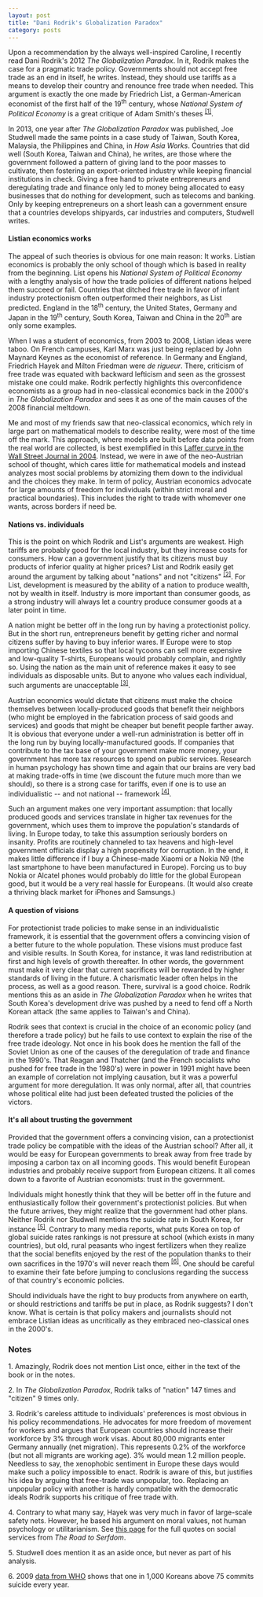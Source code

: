 ```yaml
---
layout: post
title: "Dani Rodrik's Globalization Paradox"
category: posts
---
```


Upon a recommendation by the always well-inspired Caroline, I recently read Dani Rodrik's 2012 _The Globalization Paradox_. In it, Rodrik makes the case for a pragmatic trade policy. Governments should not accept free trade as an end in itself, he writes. Instead, they should use tariffs as a means to develop their country and renounce free trade when needed. This argument is exactly the one made by Friedrich List, a German-American economist of the first half of the 19<sup>th</sup> century, whose _National System of Political Economy_ is a great critique of Adam Smith's theses <sup><a href="#note_list">[1]</a></sup>.

In 2013, one year after _The Globalization Paradox_ was published, Joe Studwell made the same points in a case study of Taiwan, South Korea, Malaysia, the Philippines and China, in _How Asia Works_. Countries that did well (South Korea, Taiwan and China), he writes, are those where the government followed a pattern of giving land to the poor masses to cultivate, then fostering an export-oriented industry while keeping financial institutions in check. Giving a free hand to private entrepreneurs and deregulating trade and finance only led to money being allocated to easy businesses that do nothing for development, such as telecoms and banking. Only by keeping entrepreneurs on a short leash can a government ensure that a countries develops shipyards, car industries and computers, Studwell writes.

#### Listian economics works

The appeal of such theories is obvious for one main reason: It works. Listian economics is probably the only school of though which is based in reality from the beginning. List opens his _National System of Political Economy_ with a lengthy analysis of how the trade policies of different nations helped them succeed or fail. Countries that ditched free trade in favor of infant industry protectionism often outperformed their neighbors, as List predicted. England in the 18<sup>th</sup> century, the United States, Germany and Japan in the 19<sup>th</sup> century, South Korea, Taiwan and China in the 20<sup>th</sup> are only some examples.

When I was a student of economics, from 2003 to 2008, Listian ideas were taboo. On French campuses, Karl Marx was just being replaced by John Maynard Keynes as the economist of reference. In Germany and England, Friedrich Hayek and Milton Friedman were _de rigueur_. There, criticism of free trade was equated with backward lefticism and seen as the grossest mistake one could make. Rodrik perfectly highlights this overconfidence economists as a group had in neo-classical economics back in the 2000's in _The Globalization Paradox_ and sees it as one of the main causes of the 2008 financial meltdown. 

Me and most of my friends saw that neo-classical economics, which rely in large part on mathematical models to describe reality, were most of the time off the mark. This approach, where models are built before data points from the real world are collected, is best exemplified in this [Laffer curve in the Wall Street Journal in 2004](http://scienceblogs.com/goodmath/2007/07/14/a-laughable-laffer-curve-from/). Instead, we were in awe of the neo-Austrian school of thought, which cares little for mathematical models and instead analyzes most social problems by atomizing them down to the individual and the choices they make. In term of policy, Austrian economics advocate for large amounts of freedom for individuals (within strict moral and practical boundaries). This includes the right to trade with whomever one wants, across borders if need be.

#### Nations vs. individuals

This is the point on which Rodrik and List's arguments are weakest. High tariffs are probably good for the local industry, but they increase costs for consumers. How can a government justify that its citizens must buy products of inferior quality at higher prices? List and Rodrik easily get around the argument by talking about "nations" and not "citizens" <sup><a href="#note_nation">[2]</a></sup>. For List, development is measured by the ability of a nation to produce wealth, not by wealth in itself. Industry is more important than consumer goods, as a strong industry will always let a country produce consumer goods at a later point in time. 

A nation might be better off in the long run by having a protectionist policy. But in the short run, entrepreneurs benefit by getting richer and normal citizens suffer by having to buy inferior wares. If Europe were to stop importing Chinese textiles so that local tycoons can sell more expensive and low-quality T-shirts, Europeans would probably complain, and rightly so. Using the nation as the main unit of reference makes it easy to see individuals as disposable units. But to anyone who values each individual, such arguments are unacceptable <sup><a href="#note_rodrik">[3]</a></sup>.

Austrian economics would dictate that citizens must make the choice themselves between locally-produced goods that benefit their neighbors (who might be employed in the fabrication process of said goods and services) and goods that might be cheaper but benefit people farther away. It is obvious that everyone under a well-run administration is better off in the long run by buying locally-manufactured goods. If companies that contribute to the tax base of your government make more money, your government has more tax resources to spend on public services. Research in human psychology has shown time and again that our brains are very bad at making trade-offs in time (we discount the future much more than we should), so there is a strong case for tariffs, even if one is to use an individualistic -- and not national -- framework <sup><a href="#note_hayek">[4]</a></sup>.

Such an argument makes one very important assumption: that locally produced goods and services translate in higher tax revenues for the government, which uses them to improve the population's standards of living. In Europe today, to take this assumption seriously borders on insanity. Profits are routinely channeled to tax heavens and high-level government officials display a high propensity for corruption. In the end, it makes little difference if I buy a Chinese-made Xiaomi or a Nokia N9 (the last smartphone to have been manufactured in Europe). Forcing us to buy Nokia or Alcatel phones would probably do little for the global European good, but it would be a very real hassle for Europeans. (It would also create a thriving black market for iPhones and Samsungs.)

#### A question of visions

For protectionist trade policies to make sense in an individualistic framework, it is essential that the government offers a convincing vision of a better future to the whole population. These visions must produce fast and visible results. In South Korea, for instance, it was land redistribution at first and high levels of growth thereafter. In other words, the government must make it very clear that current sacrifices will be rewarded by higher standards of living in the future. A charismatic leader often helps in the process, as well as a good reason. There, survival is a good choice. Rodrik mentions this as an aside in _The Globalization Paradox_ when he writes that South Korea's development drive was pushed by a need to fend off a North Korean attack (the same applies to Taiwan's and China).

Rodrik sees that context is crucial in the choice of an economic policy (and therefore a trade policy) but he fails to use context to explain the rise of the free trade ideology. Not once in his book does he mention the fall of the Soviet Union as one of the causes of the deregulation of trade and finance in the 1990's. That Reagan and Thatcher (and the French socialists who pushed for free trade in the 1980's) were in power in 1991 might have been an example of correlation not implying causation, but it was a powerful argument for more deregulation. It was only normal, after all, that countries whose political elite had just been defeated trusted the policies of the victors.

#### It's all about trusting the government

Provided that the government offers a convincing vision, can a protectionist trade policy be compatible with the ideas of the Austrian school? After all, it would be easy for European governments to break away from free trade by imposing a carbon tax on all incoming goods. This would benefit European industries and probably receive support from European citizens. It all comes down to a favorite of Austrian economists: trust in the government.

Individuals might honestly think that they will be better off in the future and enthusiastically follow their government's protectionist policies. But when the future arrives, they might realize that the government had other plans. Neither Rodrik nor Studwell mentions the suicide rate in South Korea, for instance <sup><a href="#note_studwell">[5]</a></sup>. Contrary to many media reports, what puts Korea on top of global suicide rates rankings is not pressure at school (which exists in many countries), but old, rural peasants who ingest fertilizers when they realize that the social benefits enjoyed by the rest of the population thanks to their own sacrifices in the 1970's will never reach them <sup><a href="#note_kor">[6]</a></sup>. One should be careful to examine their fate before jumping to conclusions regarding the success of that country's economic policies.

Should individuals have the right to buy products from anywhere on earth, or should restrictions and tariffs be put in place, as Rodrik suggests? I don't know. What is certain is that policy makers and journalists should not embrace Listian ideas as uncritically as they embraced neo-classical ones in the 2000's.

### Notes

<a name="note_list"></a>1. Amazingly, Rodrik does not mention List once, either in the text of the book or in the notes.

<a name="note_nation"></a>2. In _The Globalization Paradox_, Rodrik talks of "nation" 147 times and "citizen" 9 times only.

<a name="note_rodrik"></a>3. Rodrik's careless attitude to individuals' preferences is most obvious in his policy recommendations. He advocates for more freedom of movement for workers and argues that European countries should increase their workforce by 3% through work visas. About 80,000 migrants enter Germany annually (net migration). This represents 0.2% of the workforce (but not all migrants are working age). 3% would mean 1.2 million people. Needless to say, the xenophobic sentiment in Europe these days would make such a policy impossible to enact. Rodrik is aware of this, but justifies his idea by arguing that free-trade was unpopular, too. Replacing an unpopular policy with another is hardly compatible with the democratic ideals Rodrik supports his critique of free trade with.

<a name="note_hayek"></a>4. Contrary to what many say, Hayek was very much in favor of large-scale safety nets. However, he based his argument on moral values, not human psychology or utilitarianism. See [this page](https://sites.google.com/site/wapshottkeyneshayek/hayek-on-health-care-social-safety-nets-and-public-housing) for the full quotes on social services from _The Road to Serfdom_.

<a name="note_studwell"></a>5. Studwell does mention it as an aside once, but never as part of his analysis.

<a name="note_kor"></a>6. 2009 [data from WHO](http://www.who.int/mental_health/media/repkor.pdf) shows that one in 1,000 Koreans above 75 commits suicide every year.